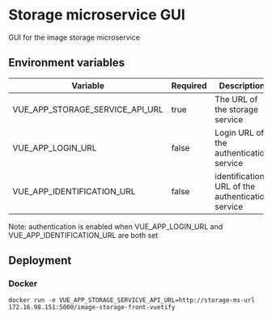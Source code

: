 # Storage microservice GUI

GUI for the image storage microservice


## Environment variables

| Variable | Required | Description |
| --- | --- | --- |
| VUE_APP_STORAGE_SERVICE_API_URL | true |The URL of the storage service |
| VUE_APP_LOGIN_URL | false | Login URL of the authentication service |
| VUE_APP_IDENTIFICATION_URL | false | identification URL of the authentication service |

Note: authentication is enabled when VUE_APP_LOGIN_URL and VUE_APP_IDENTIFICATION_URL are both set


## Deployment

### Docker

```
docker run -e VUE_APP_STORAGE_SERVICVE_API_URL=http://storage-ms-url 172.16.98.151:5000/image-storage-front-vuetify
```
